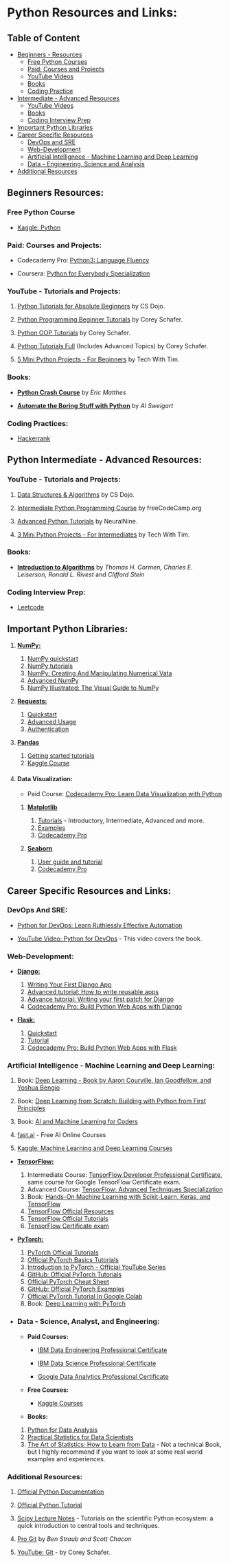 # Python Resources and Links:

## Table of Content

- [Beginners - Resources](#python-beginners-resources)
   * [Free Python Courses](#free-python-course)
   * [Paid: Courses and Projects](#paid-courses-and-projects)
   * [YouTube Videos](#youtube---tutorials-and-projects)
   * [Books](#books)
   * [Coding Practice](#coding-practices)
- [Intermediate - Advanced Resources](#python-intermediate---advanced-resources)
   * [YouTube Videos](#youtube---tutorials-and-projects-1)
   * [Books](#books-1)
   * [Coding Interview Prep](#coding-interview-prep)
- [Important Python Libraries](#important-python-libraries)
- [Career Specific Resources](#career-specific-resources-and-links)
   * [DevOps and SRE](#devops-and-sre)
   * [Web-Development](#web-development)
   * [Artificial Intellignece - Machine Learning and Deep Learning](#artificial-intelligence---machine-learning-and-deep-learning)
   * [Data - Engineering, Science and Analysis](#data---science-analyst-and-engineering)
- [Additional Resources](#additional-resources)



## Beginners Resources:

### **Free Python Course**

- [Kaggle: Python](https://www.kaggle.com/learn/python)


### **Paid: Courses and Projects:**

- Codecademy Pro: [Python3: Language Fluency](https://bit.ly/3GkSYjn)

- Coursera: [Python for Everybody Specialization](https://bit.ly/3LAjJkO)

### **YouTube - Tutorials and Projects:**

1. [Python Tutorials for Absolute Beginners](https://bit.ly/3G8tAwN) by CS Dojo.

2. [Python Programming Beginner Tutorials](https://youtube.com/playlist?list=PL-osiE80TeTsqhIuOqKhwlXsIBIdSeYtc) by Corey Schafer.

3. [Python OOP Tutorials](https://youtube.com/playlist?list=PL-osiE80TeTsqhIuOqKhwlXsIBIdSeYtc) by Corey Schafer.

4. [Python Tutorials Full](https://youtube.com/playlist?list=PL-osiE80TeTt2d9bfVyTiXJA-UTHn6WwU) (Includes Advanced Topics) by Corey Schafer.

3. [5 Mini Python Projects - For Beginners](https://bit.ly/38AA7o1) by Tech With Tim.

### **Books:**

- **[Python Crash Course](https://amzn.to/3LvdtKY)** by _Eric Matthes_

- **[Automate the Boring Stuff with Python](https://amzn.to/3lyEKBO)** by _Al Sweigart_

### **Coding Practices:**

- [Hackerrank](https://www.hackerrank.com/domains/python)


## Python Intermediate - Advanced Resources:

### **YouTube - Tutorials and Projects:**

1. [Data Structures & Algorithms](https://youtube.com/playlist?list=PLBZBJbE_rGRV8D7XZ08LK6z-4zPoWzu5H) by CS Dojo.

2. [Intermediate Python Programming Course](https://youtu.be/HGOBQPFzWKo) by freeCodeCamp.org

3. [Advanced Python Tutorials](https://youtube.com/playlist?list=PL7yh-TELLS1FuqLSjl5bgiQIEH25VEmIc) by NeuralNine.

4. [3 Mini Python Projects - For Intermediates](https://youtu.be/txKBWtvV99Y) by Tech With Tim.

### **Books:**

- **[Introduction to Algorithms](https://amzn.to/3wJHfpQ)** by _Thomas H. Cormen, Charles E. Leiserson, Ronald L. Rivest_ and _Clifford Stein_

### **Coding Interview Prep:**

- [Leetcode](https://leetcode.com)

## **Important Python Libraries:**

1. **[NumPy:](https://numpy.org)**
   1. [NumPy quickstart](https://numpy.org/devdocs/user/quickstart.html)
   2. [NumPy tutorials](https://numpy.org/numpy-tutorials)
   3. [NumPy: Creating And Manipulating Numerical Vata](https://scipy-lectures.org/intro/numpy/index.html)
   4. [Advanced NumPy](https://scipy-lectures.org/advanced/advanced_numpy/index.html)
   5. [NumPy Illustrated: The Visual Guide to NumPy](https://betterprogramming.pub/numpy-illustrated-the-visual-guide-to-numpy-3b1d4976de1d)

2. **[Requests:](https://docs.python-requests.org/en/latest/)**
   1. [Quickstart](https://docs.python-requests.org/en/master/user/quickstart/)
   2. [Advanced Usage](https://docs.python-requests.org/en/master/user/advanced/)
   3. [Authentication](https://docs.python-requests.org/en/master/user/authentication/)

3. **[Pandas](https://pandas.pydata.org)**
   1. [Getting started tutorials](https://pandas.pydata.org/docs/getting_started/intro_tutorials/)
   2. [Kaggle Course](https://www.kaggle.com/learn/pandas)

4. #### **Data Visualization:**
   * Paid Course: [Codecademy Pro: Learn Data Visualization with Python](https://www.codecademy.com/learn/data-visualization-python)

   1. **[Matplotlib](https://matplotlib.org)**
      1. [Tutorials](https://matplotlib.org/stable/tutorials/index#introductory) - Introductory, Intermediate, Advanced and more.
      2. [Examples](https://matplotlib.org/stable/gallery/index.html)
      3. [Codecademy Pro](https://www.codecademy.com/learn/data-visualization-python/modules/dspath-matplotlib)

   2. **[Seaborn](https://seaborn.pydata.org)**
      1. [User guide and tutorial](https://seaborn.pydata.org/tutorial.html)
      2. [Codecademy Pro](https://www.codecademy.com/learn/data-visualization-python/modules/dspath-seaborn)

## Career Specific Resources and Links:

### **DevOps And SRE:**

- [Python for DevOps: Learn Ruthlessly Effective Automation](https://amzn.to/3LvJrqs)

- [YouTube Video: Python for DevOps](https://youtu.be/dbCBe7hlLbk) - This video covers the book.

### **Web-Development:**

- **[Django:](https://docs.djangoproject.com/en/4.0/)**
   1. [Writing Your First Django App](https://docs.djangoproject.com/en/4.0/intro/tutorial01/)
   2. [Advanced tutorial: How to write reusable apps](https://docs.djangoproject.com/en/4.0/intro/reusable-apps/)
   3. [Advance tutorial: Writing your first patch for Django](https://docs.djangoproject.com/en/4.0/intro/contributing/)
   4. [Codecademy Pro: Build Python Web Apps with Django](https://www.codecademy.com/learn/paths/build-python-web-apps-with-django)

- **[Flask:](https://flask.palletsprojects.com/en/2.1.x/)**
   1. [Quickstart](https://flask.palletsprojects.com/en/2.1.x/quickstart/)
   2. [Tutorial](https://flask.palletsprojects.com/en/2.1.x/tutorial/)
   3. [Codecademy Pro: Build Python Web Apps with Flask](https://www.codecademy.com/learn/paths/build-python-web-apps-flask)

### **Artificial Intelligence - Machine Learning and Deep Learning:**

1. Book: [Deep Learning - Book by Aaron Courville, Ian Goodfellow, and Yoshua Bengio](https://www.deeplearningbook.org)
2. Book: [Deep Learning from Scratch: Building with Python from First Principles](https://amzn.to/38DTf4u)

3. Book: [AI and Machine Learning for Coders](https://amzn.to/3wHTrYb)

4. [fast.ai](https://www.fast.ai) - Free AI Online Courses

5. [Kaggle: Machine Learning and Deep Learning Courses](https://www.kaggle.com/learn)


- **[TensorFlow:](https://www.tensorflow.org)**

   1. Intermediate Course: [TensorFlow Developer Professional Certificate](https://www.coursera.org/professional-certificates/tensorflow-in-practice), same course for Google TensorFlow Certificate exam.
   2. Advanced Course: [TensorFlow: Advanced Techniques Specialization](https://www.coursera.org/specializations/tensorflow-advanced-techniques)
   3. Book: [Hands-On Machine Learning with Scikit-Learn, Keras, and TensorFlow](https://amzn.to/3MDTFqj)
   3. [TensorFlow Official Resources](https://www.tensorflow.org/resources/learn-ml)
   4. [TensorFlow Official Tutorials](https://www.tensorflow.org/tutorials)
   5. [TensorFlow Certificate exam](https://www.tensorflow.org/certificate)

- **[PyTorch:](https://pytorch.org)**
   1. [PyTorch Official Tutorials](https://pytorch.org/tutorials/)
   2. [Official PyTorch Basics Tutorials](https://pytorch.org/tutorials/beginner/basics/intro.html)
   3. [Introduction to PyTorch - Official YouTube Series](https://pytorch.org/tutorials/beginner/basics/intro.html)
   4. [GitHub: Official PyTorch Tutorials](https://github.com/pytorch/tutorials)
   5. [Official PyTorch Cheat Sheet](https://pytorch.org/tutorials/beginner/ptcheat.html)
   6. [GitHub: Official PyTorch Examples](https://github.com/pytorch/examples)
   7. [Official PyTorch Tutorial In Google Colab](https://pytorch.org/tutorials/beginner/colab.html)
   8. Book: [Deep Learning with PyTorch](https://amzn.to/38d1JPM)

- ### **Data - Science, Analyst, and Engineering:**

   - **Paid Courses:** 
   
      * [IBM Data Engineering Professional Certificate](https://www.coursera.org/professional-certificates/ibm-data-engineer)

      * [IBM Data Science Professional Certificate](https://www.coursera.org/professional-certificates/ibm-data-science)

      * [Google Data Analytics Professional Certificate](https://www.coursera.org/professional-certificates/google-data-analytics)

   - **Free Courses:**
      * [Kaggle Courses](https://www.kaggle.com/learn)

   - **Books:** 
   
   1. [Python for Data Analysis](https://amzn.to/3wLD2Sy)
   2. [Practical Statistics for Data Scientists](https://amzn.to/3wFFyex)
   3. [The Art of Statistics: How to Learn from Data](https://amzn.to/3PCPqwN) - Not a technical Book, but I highly recommend if you want to look at some real world examples and experiences.

### **Additional Resources:**

1. [Official Python Documentation](https://docs.python.org/3/)

2. [Official Python Tutorial](https://docs.python.org/3/tutorial/)

3. [Scipy Lecture Notes](https://scipy-lectures.org) - Tutorials on the scientific Python ecosystem: a quick introduction to central tools and techniques.

4. [Pro Git](https://git-scm.com/book/en/v2) by _Ben Straub and Scott Chacon_

5. [YouTube: Git](https://youtube.com/playlist?list=PL-osiE80TeTuRUfjRe54Eea17-YfnOOAx) - by Corey Schafer.